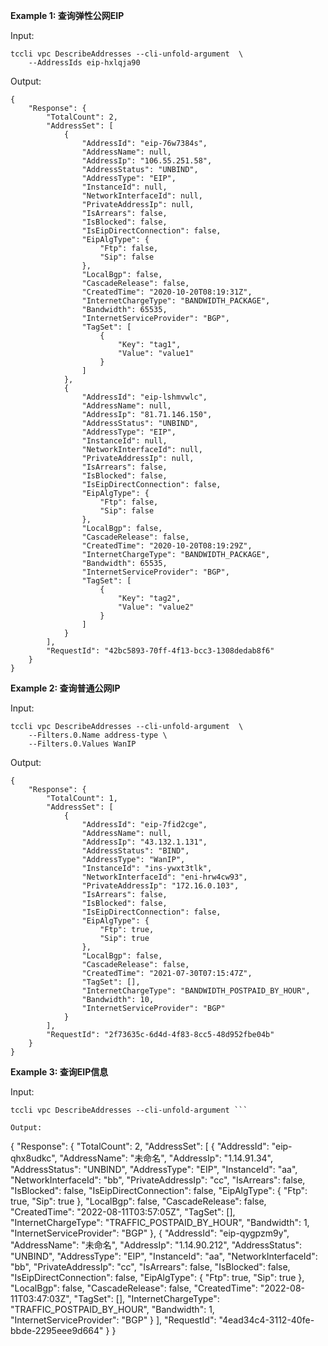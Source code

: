 **Example 1: 查询弹性公网EIP**



Input: 

```
tccli vpc DescribeAddresses --cli-unfold-argument  \
    --AddressIds eip-hxlqja90
```

Output: 
```
{
    "Response": {
        "TotalCount": 2,
        "AddressSet": [
            {
                "AddressId": "eip-76w7384s",
                "AddressName": null,
                "AddressIp": "106.55.251.58",
                "AddressStatus": "UNBIND",
                "AddressType": "EIP",
                "InstanceId": null,
                "NetworkInterfaceId": null,
                "PrivateAddressIp": null,
                "IsArrears": false,
                "IsBlocked": false,
                "IsEipDirectConnection": false,
                "EipAlgType": {
                    "Ftp": false,
                    "Sip": false
                },
                "LocalBgp": false,
                "CascadeRelease": false,
                "CreatedTime": "2020-10-20T08:19:31Z",
                "InternetChargeType": "BANDWIDTH_PACKAGE",
                "Bandwidth": 65535,
                "InternetServiceProvider": "BGP",
                "TagSet": [
                    {
                        "Key": "tag1",
                        "Value": "value1"
                    }
                ]
            },
            {
                "AddressId": "eip-lshmvwlc",
                "AddressName": null,
                "AddressIp": "81.71.146.150",
                "AddressStatus": "UNBIND",
                "AddressType": "EIP",
                "InstanceId": null,
                "NetworkInterfaceId": null,
                "PrivateAddressIp": null,
                "IsArrears": false,
                "IsBlocked": false,
                "IsEipDirectConnection": false,
                "EipAlgType": {
                    "Ftp": false,
                    "Sip": false
                },
                "LocalBgp": false,
                "CascadeRelease": false,
                "CreatedTime": "2020-10-20T08:19:29Z",
                "InternetChargeType": "BANDWIDTH_PACKAGE",
                "Bandwidth": 65535,
                "InternetServiceProvider": "BGP",
                "TagSet": [
                    {
                        "Key": "tag2",
                        "Value": "value2"
                    }
                ]
            }
        ],
        "RequestId": "42bc5893-70ff-4f13-bcc3-1308dedab8f6"
    }
}
```

**Example 2: 查询普通公网IP**



Input: 

```
tccli vpc DescribeAddresses --cli-unfold-argument  \
    --Filters.0.Name address-type \
    --Filters.0.Values WanIP
```

Output: 
```
{
    "Response": {
        "TotalCount": 1,
        "AddressSet": [
            {
                "AddressId": "eip-7fid2cge",
                "AddressName": null,
                "AddressIp": "43.132.1.131",
                "AddressStatus": "BIND",
                "AddressType": "WanIP",
                "InstanceId": "ins-ywxt3tlk",
                "NetworkInterfaceId": "eni-hrw4cw93",
                "PrivateAddressIp": "172.16.0.103",
                "IsArrears": false,
                "IsBlocked": false,
                "IsEipDirectConnection": false,
                "EipAlgType": {
                    "Ftp": true,
                    "Sip": true
                },
                "LocalBgp": false,
                "CascadeRelease": false,
                "CreatedTime": "2021-07-30T07:15:47Z",
                "TagSet": [],
                "InternetChargeType": "BANDWIDTH_POSTPAID_BY_HOUR",
                "Bandwidth": 10,
                "InternetServiceProvider": "BGP"
            }
        ],
        "RequestId": "2f73635c-6d4d-4f83-8cc5-48d952fbe04b"
    }
}
```

**Example 3: 查询EIP信息**



Input: 

```
tccli vpc DescribeAddresses --cli-unfold-argument ```

Output: 
```
{
    "Response": {
        "TotalCount": 2,
        "AddressSet": [
            {
                "AddressId": "eip-qhx8udkc",
                "AddressName": "未命名",
                "AddressIp": "1.14.91.34",
                "AddressStatus": "UNBIND",
                "AddressType": "EIP",
                "InstanceId": "aa",
                "NetworkInterfaceId": "bb",
                "PrivateAddressIp": "cc",
                "IsArrears": false,
                "IsBlocked": false,
                "IsEipDirectConnection": false,
                "EipAlgType": {
                    "Ftp": true,
                    "Sip": true
                },
                "LocalBgp": false,
                "CascadeRelease": false,
                "CreatedTime": "2022-08-11T03:57:05Z",
                "TagSet": [],
                "InternetChargeType": "TRAFFIC_POSTPAID_BY_HOUR",
                "Bandwidth": 1,
                "InternetServiceProvider": "BGP"
            },
            {
                "AddressId": "eip-qygpzm9y",
                "AddressName": "未命名",
                "AddressIp": "1.14.90.212",
                "AddressStatus": "UNBIND",
                "AddressType": "EIP",
                "InstanceId": "aa",
                "NetworkInterfaceId": "bb",
                "PrivateAddressIp": "cc",
                "IsArrears": false,
                "IsBlocked": false,
                "IsEipDirectConnection": false,
                "EipAlgType": {
                    "Ftp": true,
                    "Sip": true
                },
                "LocalBgp": false,
                "CascadeRelease": false,
                "CreatedTime": "2022-08-11T03:47:03Z",
                "TagSet": [],
                "InternetChargeType": "TRAFFIC_POSTPAID_BY_HOUR",
                "Bandwidth": 1,
                "InternetServiceProvider": "BGP"
            }
        ],
        "RequestId": "4ead34c4-3112-40fe-bbde-2295eee9d664"
    }
}
```

